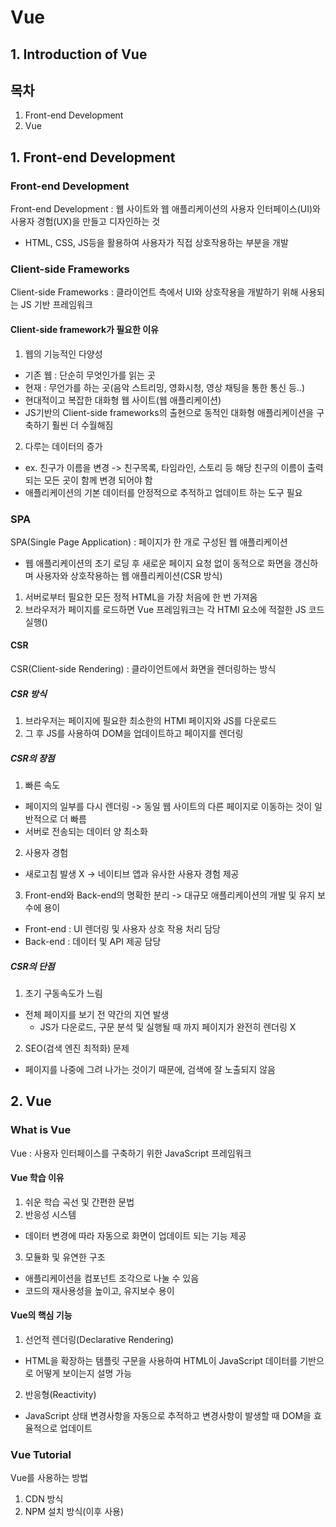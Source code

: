# Vue 
## 1. Introduction of Vue

## 목차
1. Front-end Development
2. Vue

## 1. Front-end Development
### Front-end Development
Front-end Development : 웹 사이트와 웹 애플리케이션의 사용자 인터페이스(UI)와 사용자 경험(UX)을 만들고 디자인하는 것
- HTML, CSS, JS등을 활용하여 사용자가 직접 상호작용하는 부분을 개발
### Client-side Frameworks
Client-side Frameworks : 클라이언트 측에서 UI와 상호작용을 개발하기 위해 사용되는 JS 기반 프레임워크
#### Client-side framework가 필요한 이유
1. 웹의 기능적인 다양성
- 기존 웹 : 단순히 무엇인가를 읽는 곳
- 현재 : 무언가를 하는 곳(음악 스트리밍, 영화시청, 영상 채팅을 통한 통신 등..)
- 현대적이고 복잡한 대화형 웹 사이트(웹 애플리케이션)
- JS기반의 Client-side frameworks의 출현으로 동적인 대화형 애플리케이션을 구축하기 훨씬 더 수월해짐
2. 다루는 데이터의 증가
- ex. 친구가 이름을 변경 -> 친구목록, 타임라인, 스토리 등 해당 친구의 이름이 출력되는 모든 곳이 함께 변경 되어야 함
- 애플리케이션의 기본 데이터를 안정적으로 추적하고 업데이트 하는 도구 필요

### SPA
SPA(Single Page Application) : 페이지가 한 개로 구성된 웹 애플리케이션
- 웹 애플리케이션의 초기 로딩 후 새로운 페이지 요청 없이 동적으로 화면을 갱신하며 사용자와 상호작용하는 웹 애플리케이션(CSR 방식)
1. 서버로부터 필요한 모든 정적 HTML을 가장 처음에 한 번 가져옴
2. 브라우저가 페이지를 로드하면 Vue 프레임워크는 각 HTMl 요소에 적절한 JS 코드 실행()
#### CSR
CSR(Client-side Rendering) : 클라이언트에서 화면을 렌더링하는 방식
##### CSR 방식
1. 브라우저는 페이지에 필요한 최소한의 HTMl 페이지와 JS를 다운로드
2. 그 후 JS를 사용하여 DOM을 업데이트하고 페이지를 렌더링
##### CSR의 장점
1. 빠른 속도
- 페이지의 일부를 다시 렌더링 -> 동일 웹 사이트의 다른 페이지로 이동하는 것이 일반적으로 더 빠름
- 서버로 전송되는 데이터 양 최소화
2. 사용자 경험
- 새로고침 발생 X -> 네이티브 앱과 유사한 사용자 경험 제공
3. Front-end와 Back-end의 명확한 분리 -> 대규모 애플리케이션의 개발 및 유지 보수에 용이
- Front-end : UI 렌더링 및 사용자 상호 작용 처리 담당
- Back-end : 데이터 및 API 제공 담당
##### CSR의 단점
1. 초기 구동속도가 느림
- 전체 페이지를 보기 전 약간의 지연 발생
  - JS가 다운로드, 구문 분석 및 실행될 때 까지 페이지가 완전히 렌더링 X
2. SEO(검색 엔진 최적화) 문제
- 페이지를 나중에 그려 나가는 것이기 때문에, 검색에 잘 노출되지 않음

## 2. Vue
### What is Vue
Vue : 사용자 인터페이스를 구축하기 위한 JavaScript 프레임워크
#### Vue 학습 이유
1. 쉬운 학습 곡선 및 간편한 문법
2. 반응성 시스템
- 데이터 변경에 따라 자동으로 화면이 업데이트 되는 기능 제공
3. 모듈화 및 유연한 구조
- 애플리케이션을 컴포넌트 조각으로 나눌 수 있음
- 코드의 재사용성을 높이고, 유지보수 용이
#### Vue의 핵심 기능
1. 선언적 렌더링(Declarative Rendering)
- HTML을 확장하는 템플릿 구문을 사용하여 HTML이 JavaScript 데이터를 기반으로 어떻게 보이는지 설명 가능
2. 반응형(Reactivity)
- JavaScript 상태 변경사항을 자동으로 추적하고 변경사항이 발생할 때 DOM을 효율적으로 업데이트
### Vue Tutorial
Vue를 사용하는 방법
1. CDN 방식
2. NPM 설치 방식(이후 사용)